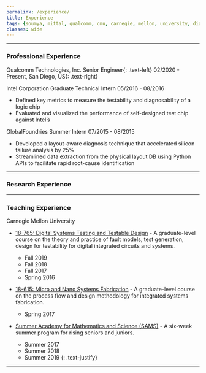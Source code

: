 ```yaml
---
permalink: /experience/
title: Experience
tags: {soumya, mittal, qualcomm, cmu, carnegie, mellon, university, diagnosis, silicon, debug, dft, atpg, yield, failure, pfa, machine learning, failure analysis, iit, graduate, phd, roorkee, intel, globalfoundries}
classes: wide
---
```


---

### Professional Experience

Qualcomm Technologies, Inc.
Senior Engineer{: .text-left} 02/2020 - Present, San Diego, US{: .text-right}

Intel Corporation
Graduate Technical Intern
05/2016 - 08/2016
+ Defined key metrics to measure the testability and diagnosability of a logic chip
+ Evaluated and visualized the performance of self-designed test chip against Intel’s

GlobalFoundries
Summer Intern
07/2015 - 08/2015
+ Developed a layout-aware diagnosis technique that accelerated silicon failure analysis by 25%
+ Streamlined data extraction from the physical layout DB using Python APIs to facilitate rapid root-cause identification
---

### Research Experience

---

### Teaching Experience

Carnegie Mellon University

* [18-765: Digital Systems Testing and Testable Design](https://courses.ece.cmu.edu/18765) - A graduate-level course on the theory and practice of fault models, test generation, design for testability for digital integrated circuits and systems.
    * Fall 2019
    * Fall 2018
    * Fall 2017
    * Spring 2016

* [18-615: Micro and Nano Systems Fabrication](https://courses.ece.cmu.edu/18615) - A graduate-level course on the process flow and design methodology for integrated systems fabrication.
    * Spring 2017

* [Summer Academy for Mathematics and Science (SAMS)](https://admission.enrollment.cmu.edu/pages/access-sams) - A six-week summer program for rising seniors and juniors.
    * Summer 2017
    * Summer 2018
    * Summer 2019
{: .text-justify}
---
